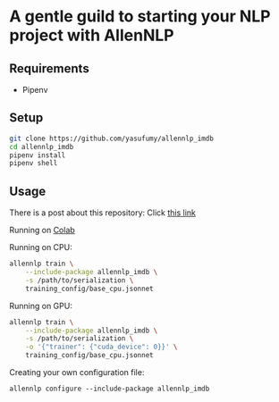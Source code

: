 # A gentle guild to starting your NLP project with AllenNLP

## Requirements

- Pipenv

## Setup

```bash
git clone https://github.com/yasufumy/allennlp_imdb
cd allennlp_imdb
pipenv install
pipenv shell
```

## Usage

There is a post about this repository: Click [this link](https://towardsdatascience.com/allennlp-startup-guide-24ffd773cd5b)

Running on [Colab](https://colab.research.google.com/drive/1rUAnv2AeTUdpk_VMa8cTc8nv9bOKp-Hx)


Running on CPU:

```bash
allennlp train \
    --include-package allennlp_imdb \
    -s /path/to/serialization \
    training_config/base_cpu.jsonnet
```

Running on GPU:

```bash
allennlp train \
    --include-package allennlp_imdb \
    -s /path/to/serialization \
    -o '{"trainer": {"cuda_device": 0}}' \
    training_config/base_cpu.jsonnet
```

Creating your own configuration file:

```
allennlp configure --include-package allennlp_imdb
```
